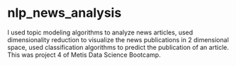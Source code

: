 # nlp_news_analysis
I used topic modeling algorithms to analyze news articles, used dimensionality reduction to visualize the news publications in 2 dimensional space, used classification algorithms to predict the publication of an article. This was project 4 of Metis Data Science Bootcamp.
